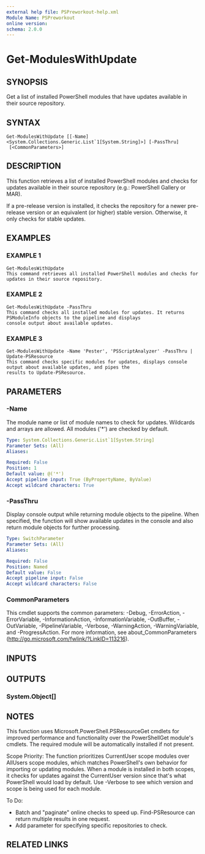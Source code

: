 ```yaml
---
external help file: PSPreworkout-help.xml
Module Name: PSPreworkout
online version:
schema: 2.0.0
---
```


# Get-ModulesWithUpdate

## SYNOPSIS
Get a list of installed PowerShell modules that have updates available in their source repository.

## SYNTAX

```
Get-ModulesWithUpdate [[-Name] <System.Collections.Generic.List`1[System.String]>] [-PassThru]
 [<CommonParameters>]
```

## DESCRIPTION
This function retrieves a list of installed PowerShell modules and checks for updates available in their source
repository (e.g.: PowerShell Gallery or MAR).

If a pre-release version is installed, it checks the repository for a newer pre-release version or an equivalent
(or higher) stable version.
Otherwise, it only checks for stable updates.

## EXAMPLES

### EXAMPLE 1
```
Get-ModulesWithUpdate
This command retrieves all installed PowerShell modules and checks for updates in their source repository.
```

### EXAMPLE 2
```
Get-ModulesWithUpdate -PassThru
This command checks all installed modules for updates. It returns PSModuleInfo objects to the pipeline and displays
console output about available updates.
```

### EXAMPLE 3
```
Get-ModulesWithUpdate -Name 'Pester', 'PSScriptAnalyzer' -PassThru | Update-PSResource
This command checks specific modules for updates, displays console output about available updates, and pipes the
results to Update-PSResource.
```

## PARAMETERS

### -Name
The module name or list of module names to check for updates.
Wildcards and arrays are allowed.
All modules ('*') are checked by default.

```yaml
Type: System.Collections.Generic.List`1[System.String]
Parameter Sets: (All)
Aliases:

Required: False
Position: 1
Default value: @('*')
Accept pipeline input: True (ByPropertyName, ByValue)
Accept wildcard characters: True
```

### -PassThru
Display console output while returning module objects to the pipeline.
When specified, the function
will show available updates in the console and also return module objects for further processing.

```yaml
Type: SwitchParameter
Parameter Sets: (All)
Aliases:

Required: False
Position: Named
Default value: False
Accept pipeline input: False
Accept wildcard characters: False
```

### CommonParameters
This cmdlet supports the common parameters: -Debug, -ErrorAction, -ErrorVariable, -InformationAction, -InformationVariable, -OutBuffer, -OutVariable, -PipelineVariable, -Verbose, -WarningAction, -WarningVariable, and -ProgressAction. 
For more information, see about_CommonParameters (http://go.microsoft.com/fwlink/?LinkID=113216).

## INPUTS

## OUTPUTS

### System.Object[]
## NOTES
This function uses Microsoft.PowerShell.PSResourceGet cmdlets for improved performance and functionality over the
PowerShellGet module's cmdlets.
The required module will be automatically installed if not present.

Scope Priority: The function prioritizes CurrentUser scope modules over AllUsers scope modules, which matches
PowerShell's own behavior for importing or updating modules.
When a module is installed in both scopes, it checks
for updates against the CurrentUser version since that's what PowerShell would load by default.
Use -Verbose to see
which version and scope is being used for each module.

To Do:
- Batch and "paginate" online checks to speed up.
Find-PSResource can return multiple results in one request.
- Add parameter for specifying specific repositories to check.

## RELATED LINKS
